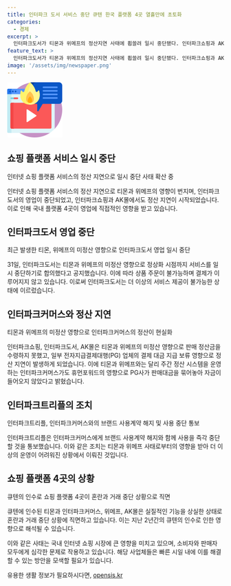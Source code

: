 ```yaml
---
title: 인터파크 도서 서비스 중단 큐텐 한국 플랫폼 4곳 열흘만에 초토화
categories:
  - 경제
excerpt: >
  인터파크도서가 티몬과 위메프의 정산지연 사태에 휩쓸려 일시 중단됐다. 인터파크쇼핑과 AK몰도 정산 지연 문제에 휩싸였다. 큐텐 계열 국내 플랫폼 4곳이 동시에 암흑기에 접어든 상황으로, 판매 정산금 수령 못한 셀러들의 불만과 거래 중단 가능성이 제기되고 있다. 이로써 큐텐의 한국 계열사들은 실직적인 쇼핑몰 기능을 상실한 좀비 상태에 처했다. 티몬과 위메프는 기업회생 신청과 보전처분에 따른 알림을 공지했으며, 주문과 환불 과정에 불편을 겪을 수 있다고 안내했다.
feature_text: >
  인터파크도서가 티몬과 위메프의 정산지연 사태에 휩쓸려 일시 중단됐다. 인터파크쇼핑과 AK몰도 정산 지연 문제에 휩싸였다. 큐텐 계열 국내 플랫폼 4곳이 동시에 암흑기에 접어든 상황으로, 판매 정산금 수령 못한 셀러들의 불만과 거래 중단 가능성이 제기되고 있다. 이로써 큐텐의 한국 계열사들은 실직적인 쇼핑몰 기능을 상실한 좀비 상태에 처했다. 티몬과 위메프는 기업회생 신청과 보전처분에 따른 알림을 공지했으며, 주문과 환불 과정에 불편을 겪을 수 있다고 안내했다.
image: '/assets/img/newspaper.png'
---
```


<p><img src="/assets/img/news.png" alt="rentncar 속보" /></p>

<h2 data-ke-size="size26">쇼핑 플랫폼 서비스 일시 중단</h2>

<p data-ke-size="size16">인터넷 쇼핑 플랫폼 서비스의 정산 지연으로 일시 중단 사태 확산 중</p>

<p>인터넷 쇼핑 플랫폼 서비스의 정산 지연으로 티몬과 위메프의 영향이 번지며, 인터파크도서의 영업이 중단되었고, 인터파크쇼핑과 AK몰에서도 정산 지연이 시작되었습니다. 이로 인해 국내 플랫폼 4곳이 영업에 직접적인 영향을 받고 있습니다.</p>

<h2 data-ke-size="size26">인터파크도서 영업 중단</h2>

<p data-ke-size="size16">최근 발생한 티몬, 위메프의 미정산 영향으로 인터파크도서 영업 일시 중단</p>

<p>31일, 인터파크도서는 티몬과 위메프의 미정산 영향으로 정상화 시점까지 서비스를 일시 중단하기로 합의했다고 공지했습니다. 이에 따라 상품 주문이 불가능하며 결제가 이루어지지 않고 있습니다. 이로써 인터파크도서는 더 이상의 서비스 제공이 불가능한 상태에 이르렀습니다.</p>

<h2 data-ke-size="size26">인터파크커머스와 정산 지연</h2>

<p data-ke-size="size16">티몬과 위메프의 미정산 영향으로 인터파크커머스의 정산이 현실화</p>

<p>인터파크쇼핑, 인터파크도서, AK몰은 티몬과 위메프의 미정산 영향으로 판매 정산금을 수령하지 못했고, 일부 전자지급결제대행(PG) 업체의 결제 대금 지급 보류 영향으로 정산 지연이 발생하게 되었습니다. 이에 티몬과 위메프와는 달리 주간 정산 시스템을 운영하는 인터파크커머스가도 휴먼포워드의 영향으로 PG사가 판매대금을 묶어놓아 자금이 들어오지 않았다고 밝혔습니다.</p>

<h2 data-ke-size="size26">인터파크트리플의 조치</h2>

<p data-ke-size="size16">인터파크트리플, 인터파크커머스와의 브랜드 사용계약 해지 및 사용 중단 통보</p>

<p>인터파크트리플은 인터파크커머스에게 브랜드 사용계약 해지와 함께 사용을 즉각 중단할 것을 통보했습니다. 이와 같은 조치는 티몬과 위메프 사태로부터의 영향을 받아 더 이상의 운영이 어려워진 상황에서 이뤄진 것입니다.</p>

<h2 data-ke-size="size26">쇼핑 플랫폼 4곳의 상황</h2>

<p data-ke-size="size16">큐텐의 인수로 쇼핑 플랫폼 4곳이 혼란과 거래 중단 상황으로 직면</p>

<p>큐텐에 인수된 티몬과 인터파크커머스, 위메프, AK몰은 실질적인 기능을 상실한 상태로 혼란과 거래 중단 상황에 직면하고 있습니다. 이는 지난 2년간의 큐텐의 인수로 인한 영향으로 해석될 수 있습니다.</p>

<p>이와 같은 사태는 국내 인터넷 쇼핑 시장에 큰 영향을 미치고 있으며, 소비자와 판매자 모두에게 심각한 문제로 작용하고 있습니다. 해당 사업체들은 빠른 시일 내에 이를 해결할 수 있는 방안을 모색할 필요가 있습니다.</p>
유용한 생활 정보가 필요하시다면, <a href="https://opensis.kr" rel="dofollow">opensis.kr</a>


